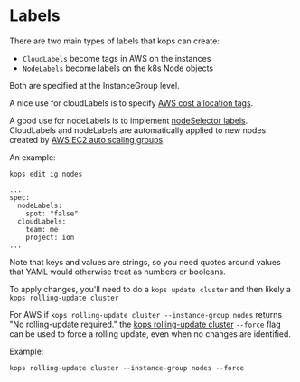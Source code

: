 # Labels

There are two main types of labels that kops can create:

* `CloudLabels` become tags in AWS on the instances
* `NodeLabels` become labels on the k8s Node objects

Both are specified at the InstanceGroup level.

A nice use for cloudLabels is to specify [AWS cost allocation tags](http://docs.aws.amazon.com/awsaccountbilling/latest/aboutv2/cost-alloc-tags.html).

A good use for nodeLabels is to implement [nodeSelector labels](https://kubernetes.io/docs/concepts/configuration/assign-pod-node/#step-two-add-a-nodeselector-field-to-your-pod-configuration).
CloudLabels and nodeLabels are automatically applied to new nodes created by [AWS EC2 auto scaling groups](https://aws.amazon.com/autoscaling/).

An example:

`kops edit ig nodes`

```
...
spec: 
  nodeLabels:
    spot: "false"
  cloudLabels:
    team: me
    project: ion
...
```

Note that keys and values are strings, so you need quotes around values that YAML
 would otherwise treat as numbers or booleans.

To apply changes, you'll need to do a `kops update cluster` and then likely a `kops rolling-update cluster`

For AWS if `kops rolling-update cluster --instance-group nodes` returns "No rolling-update required." the 
[kops rolling-update cluster](https://github.com/kubernetes/kops/blob/8bc48ef10a44a3e481b604f5dbb663420c68dcab/docs/cli/kops_rolling-update_cluster.md) `--force` flag can be used to force a rolling update, even when no changes are identified.

Example:

`kops rolling-update cluster --instance-group nodes --force`
